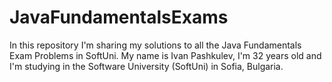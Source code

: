 # JavaFundamentalsExams
In this repository I'm sharing my solutions to all the Java Fundamentals Exam Problems in SoftUni.
My name is Ivan Pashkulev, I'm 32 years old and I'm studying in the Software University (SoftUni) in Sofia, Bulgaria.

